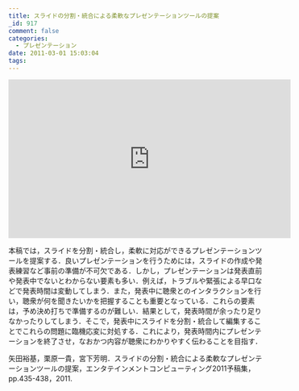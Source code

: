 ```yaml
---
title: スライドの分割・統合による柔軟なプレゼンテーションツールの提案
_id: 917
comment: false
categories:
  - プレゼンテーション
date: 2011-03-01 15:03:04
tags:
---
```



<iframe width="560" height="315" src="https://www.youtube.com/embed/sR3PHpWsxQg" frameborder="0" allowfullscreen></iframe>


本稿では，スライドを分割・統合し，柔軟に対応ができるプレゼンテーションツールを提案する．良いプレゼンテーションを行うためには，スライドの作成や発表練習など事前の準備が不可欠である．しかし，プレゼンテーションは発表直前や発表中でないとわからない要素も多い．例えば，トラブルや緊張による早口などで発表時間は変動してしまう．また，発表中に聴衆とのインタラクションを行い，聴衆が何を聞きたいかを把握することも重要となっている．これらの要素は，予め決め打ちで準備するのが難しい．結果として，発表時間が余ったり足りなかったりしてしまう．そこで，発表中にスライドを分割・統合して編集することでこれらの問題に臨機応変に対処する．これにより，発表時間内にプレゼンテーションを終了させ，なおかつ内容が聴衆にわかりやすく伝わることを目指す．

矢田裕基，栗原一貴，宮下芳明．スライドの分割・統合による柔軟なプレゼンテーションツールの提案，エンタテインメントコンピューティング2011予稿集，pp.435-438，2011\.
